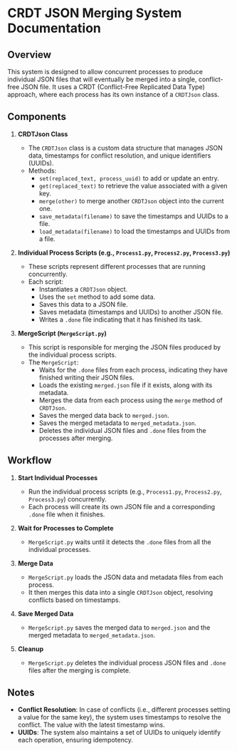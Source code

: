 # CRDT JSON Merging System Documentation

## Overview

This system is designed to allow concurrent processes to produce individual JSON files that will eventually be merged into a single, conflict-free JSON file. It uses a CRDT (Conflict-Free Replicated Data Type) approach, where each process has its own instance of a `CRDTJson` class.

## Components

1. **CRDTJson Class**
    - The `CRDTJson` class is a custom data structure that manages JSON data, timestamps for conflict resolution, and unique identifiers (UUIDs).
    - Methods:
        - `set(replaced_text, process_uuid)` to add or update an entry.
        - `get(replaced_text)` to retrieve the value associated with a given key.
        - `merge(other)` to merge another `CRDTJson` object into the current one.
        - `save_metadata(filename)` to save the timestamps and UUIDs to a file.
        - `load_metadata(filename)` to load the timestamps and UUIDs from a file.

2. **Individual Process Scripts (e.g., `Process1.py`, `Process2.py`, `Process3.py`)**
    - These scripts represent different processes that are running concurrently.
    - Each script:
        - Instantiates a `CRDTJson` object.
        - Uses the `set` method to add some data.
        - Saves this data to a JSON file.
        - Saves metadata (timestamps and UUIDs) to another JSON file.
        - Writes a `.done` file indicating that it has finished its task.

3. **MergeScript (`MergeScript.py`)**
    - This script is responsible for merging the JSON files produced by the individual process scripts.
    - The `MergeScript`:
        - Waits for the `.done` files from each process, indicating they have finished writing their JSON files.
        - Loads the existing `merged.json` file if it exists, along with its metadata.
        - Merges the data from each process using the `merge` method of `CRDTJson`.
        - Saves the merged data back to `merged.json`.
        - Saves the merged metadata to `merged_metadata.json`.
        - Deletes the individual JSON files and `.done` files from the processes after merging.

## Workflow

1. **Start Individual Processes**
    - Run the individual process scripts (e.g., `Process1.py`, `Process2.py`, `Process3.py`) concurrently.
    - Each process will create its own JSON file and a corresponding `.done` file when it finishes.

2. **Wait for Processes to Complete**
    - `MergeScript.py` waits until it detects the `.done` files from all the individual processes.

3. **Merge Data**
    - `MergeScript.py` loads the JSON data and metadata files from each process.
    - It then merges this data into a single `CRDTJson` object, resolving conflicts based on timestamps.

4. **Save Merged Data**
    - `MergeScript.py` saves the merged data to `merged.json` and the merged metadata to `merged_metadata.json`.

5. **Cleanup**
    - `MergeScript.py` deletes the individual process JSON files and `.done` files after the merging is complete.

## Notes

- **Conflict Resolution**: In case of conflicts (i.e., different processes setting a value for the same key), the system uses timestamps to resolve the conflict. The value with the latest timestamp wins.
- **UUIDs**: The system also maintains a set of UUIDs to uniquely identify each operation, ensuring idempotency.